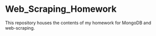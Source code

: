 # Web_Scraping_Homework
This repository houses the contents of my homework for MongoDB and web-scraping.
